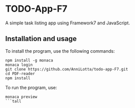 # TODO-App-F7

A simple task listing app using Framework7 and JavaScript.

## Installation and usage
To install the program, use the following commands:
```
npm install -g monaca
monaca login
git clone https://github.com/AnniLotta/todo-app-F7.git
cd PDF-reader
npm install
```
To run the program, use:
```
monaca preview
```tall
```
